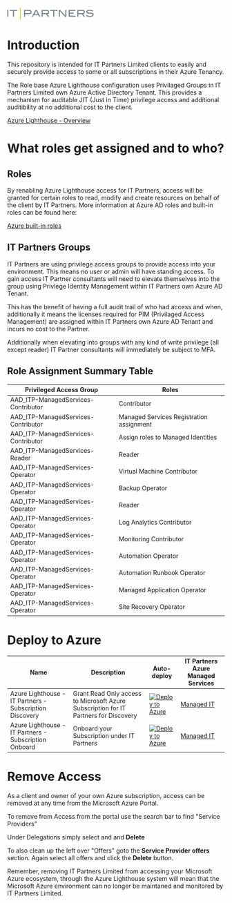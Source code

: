 ![IT Partners Limited Logo](IT_Partners_Logo.png)

# Introduction

This repository is intended for IT Partners Limited clients to easily and securely provide access to some or all subscriptions in their Azure Tenancy.

The Role base Azure Lighthouse configuration uses Privilaged Groups in IT Partners Limited own Azure Active Directory Tenant.
This provides a mechanism for auditable JIT (Just in Time) privilege access and additional auditibility at no additional cost to the client.

[Azure Lighthouse - Overview](https://docs.microsoft.com/en-us/azure/lighthouse/overview?WT.mc_id=AZ-MVP-5004796)

# What roles get assigned and to who?

## Roles

By renabling Azure Lighthouse access for IT Partners, access will be granted for certain roles to read, modify and create resources on behalf of the client by IT Partners.
More information at Azure AD roles and built-in roles can be found here:

[Azure built-in roles](https://docs.microsoft.com/en-us/azure/role-based-access-control/built-in-roles?WT.mc_id=AZ-MVP-5004796)

## IT Partners Groups

IT Partners are using privilege access groups to provide access into your environment. This means no user or admin will have standing access. To gain access IT Partner consultants will need to elevate themselves into the group using Privlege Identity Management within IT Partners own Azure AD Tenant.

This has the benefit of having a full audit trail of who had access and when, additionally it means the licenses required for PIM (Privilaged Access Management) are assigned within IT Partners own Azure AD Tenant and incurs no cost to the Partner.

Additionally when elevating into groups with any kind of write privilege (all except reader) IT Partner consultants will immediately be subject to MFA.

## Role Assignment Summary Table

| **Privileged Access Group**                            | Roles                                    |
| ------------------------------------ | ---------------------------------------- |
| AAD\_ITP-ManagedServices-Contributor | Contributor                              |
| AAD\_ITP-ManagedServices-Contributor | Managed Services Registration assignment |
| AAD\_ITP-ManagedServices-Contributor | Assign roles to Managed Identities       |
| AAD\_ITP-ManagedServices-Reader      | Reader                                   |
| AAD\_ITP-ManagedServices-Operator    | Virtual Machine Contributor              |
| AAD\_ITP-ManagedServices-Operator    | Backup Operator                          |
| AAD\_ITP-ManagedServices-Operator    | Reader                                   |
| AAD\_ITP-ManagedServices-Operator    | Log Analytics Contributor                |
| AAD\_ITP-ManagedServices-Operator    | Monitoring Contributor                   |
| AAD\_ITP-ManagedServices-Operator    | Automation Operator                      |
| AAD\_ITP-ManagedServices-Operator    | Automation Runbook Operator              |
| AAD\_ITP-ManagedServices-Operator    | Managed Application Operator             |
| AAD\_ITP-ManagedServices-Operator    | Site Recovery Operator                   |

# Deploy to Azure

Name | Description   | Auto-deploy   | IT Partners Azure Managed Services |
-----| ------------- |--------------- |-------
| Azure Lighthouse - IT Partners - Subscription Discovery | Grant Read Only access to Microsoft Azure Subscription for IT Partners for Discovery | [![Deploy to Azure](https://aka.ms/deploytoazurebutton)](https://portal.azure.com/#create/Microsoft.Template/uri/https%3A%2F%2Fraw.githubusercontent.com%2FIT-Partners-NZ%2FITP-Azure-Lighthouse%2Fmain%2FClient-AzureDiscovery.json) | [Managed IT](https://www.itpartners.co.nz/managed-it-services/#managed-it)
| Azure Lighthouse - IT Partners - Subscription Onboard |Onboard your Subscription under IT Partners | [![Deploy to Azure](https://aka.ms/deploytoazurebutton)](https://portal.azure.com/#create/Microsoft.Template/uri/https%3A%2F%2Fraw.githubusercontent.com%2FIT-Partners-NZ%2FITP-Azure-Lighthouse%2Fmain%2FClient-AzureOnboard.json) | [Managed IT](https://www.itpartners.co.nz/managed-it-services/#managed-it)

# Remove Access

As a client and owner of your own Azure subscription, access can be removed at any time from the Microsoft Azure Portal. 

To remove from Access from the portal use the search bar to find "Service Providers"

Under Delegations simply select and and **Delete**

To also clean up the left over "Offers" goto the **Service Provider offers** section. Again select all offers and click the **Delete** button.

Remember, removing IT Partners Limited from accessing your Microsoft Azure ecosystem, through the Azure Lighthouse system will mean that the Microsoft Azure environment can no longer be maintaned and monitored by IT Partners Limited.
